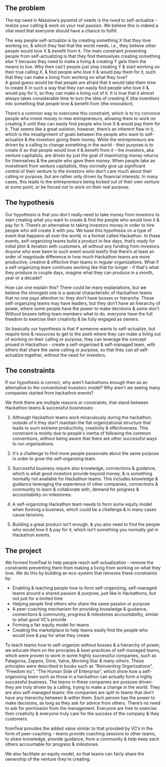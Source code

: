 ## The problem

The top need in Masslow’s pyramid of needs is the need to self-actualize - realize your calling & work on your real passion. We believe this is indeed a vital need that everyone should have a chance to fulfill.

The way people self-actualize is by creating something X that they love working on, & which they feel that the world needs, i.e., they believe other people would love X & benefit from it. The main constraint preventing people from self-actualizing is that they find themselves creating something else Y because they need to make a living & creating Y gets them the means to live. 
Why then can’t people just stop creating Y & start working on their true calling X, & find people who love it & would pay them for it, such that they can make a living from working on what they love?  
A good guess would be that people are afraid that it would take them time to create X in such a way that they can easily find people who love it & would pay for it, so they can make a living out of it. It is true that it almost always takes considerable time to turn the idea of creating X (the invention) into something that people love & benefit from (the innovation).

There’s a common way to overcome this constraint, which is to try convince people who invest money in new entrepreneurs, allowing them to work on creating X until they can easily find people who love X & would pay them for it. That seems like a great solution, however, there’s an inherent flaw in it, which is the misalignment of goals between the people who want to self-actualize & the investors giving them money. While the entrepreneurs are driven by a calling to change something in the world - their purpose is to create X so that people would love it & benefit from it - the investors, aka venture capitalists, are driven by just the goal of maximizing money returns for themselves & the people who gave them money. When people take an investment from venture capitalists, they normally give up significant control of their venture to the investors who don’t care much about their calling or purpose, but are rather only driven by financial interests. In many cases, this leads to the entrepreneurs being kicked out of their own venture at some point, or be forced not to work on their real purpose.

## The hypothesis

Our hypothesis is that you don’t really need to take money from investors to start creating what you want to create & find the people who would love it & pay for it. There’s an alternative to taking investors money in order to hire people who will create X with you. We base this hypothesis on a type of event that happens all over the world, in a format called Hackathon. In these events, self-organizing teams build a product in few days, that’s ready for initial pilot & iteration with customers, all without any funding from investors. Anyone who ever been to such event would testify that there’s at least an order of magnitude difference in how much Hackathon teams are more productive, creative & effective than teams in regular organizations. What if a self-organizing team continues working like that for longer - if that's what they produce in couple days, imagine what they can produce in a month, year or a decade?

How can one explain this? There could be many explanations, but we believe the strongest one is a special characteristic of Hackathon teams that no one pays attention to: they don’t have bosses or hierarchy. These self-organizing teams may have leaders, but they don’t have an hierarchy of power, where some people have the power to make decisions & some don’t. Without bosses telling team members what to do, everyone have the full freedom to exercise their creativity & be fully engaged as owners. 

So basically our hypothesis is that if someone wants to self-actualize, but require time & resources to get to the point where they can make a living out of working on their calling or purpose, they can leverage the concept proved in Hackathon - create a self-organized & self-managed team, with others that share the same calling or purpose, so that they can all self-actualize together, without the need for investors.


## The constraints

If our hypothesis is correct, why aren’t hackathons enough then as an alternative to the conventional investors model? Why aren’t we seeing many companies started from hackathon events?

We think there are multiple reasons or constraints, that stand between Hackathon teams & successful businesses:
 
1. Although Hackathon teams work miraculously during the hackathon, outside of it they don’t maintain the flat organizational structure that leads to such extreme productivity, creativity & effectiveness. This constraint is mostly due to people's inertia of following the common conventions, without being aware that there are other successful ways to run organizations.

2. It's a challenge to find more people passionate about the same purpose in order to grow the self-organzing team.

3. Successful business require also knowledge, connections & guidance, which is what good investors provide beyond money, & is something normally not available for Hackathon teams. This includes knowledge & guidance leveraging the experience of other companies, connections & community to learn & collaborate with, demand for progress & accountability on milestones.

4. A self-organizing Hackathon team needs to form some equity model when forming a business, which could be a challenge & in many cases cause tensions.

5. Building a great product isn’t enough, & you also need to find the people who would love it & pay for it, which isn’t something you normally get in Hackathon events.


## The project

We formed fromTeal to help people reach self-actualization - remove the constraints preventing them from making a living from working on what they love. We do this by building an eco-system that removes these constraints by:
* Enabling & teaching people how to form self-organizing, self-managed teams around a shared passion & purpose, just like in Hackathons, but not just for a limited time
* Helping people find others who share the same passion or purpose
* A peer-coaching mechanism for providing knowledge & guidance, connections & community, progress & milestones accountability, similar to what good VC’s provide
* Forming a fair equity model for teams
* Creating the marketplace to help teams easily find the people who would love & pay for what they create


To teach teams how to self-organize without bosses & a hierarchy of power, we educate them on the principles & best-practices of self-managed teams, which were proven to work in some highly successful companies, such as Patagonia, Zappos, Gore, Valve, Morning Star & many others. These principles were described in books such as “Reinventing Organizations”, “Freedom Inc”, “The Human Side of Enterprise”, which show how a self-organizing team such as those in a hackathon can actually form a highly successful business. The teams in these companies are purpose driven: they are truly driven by a calling, trying to make a change in the world. They are also self-managed teams: the companies are split to teams that don’t have any hierarchy between & within them. Each person has the power to make decisions, as long as they ask for advice from others. There’s no need to ask for permission from the management. Everyone are free to exercise their creativity & everyone truly care for the success of the company & they customers.

fromTeal provides the added value similar to that provided by VC’s in the form of peer-coaching - teams provide coaching sessions to other teams, to share knowledge, provide guidance, form a community & help keep each others accountable for progress & milestones. 

We also facilitate an equity model, so that teams can fairly share the ownership of the venture they’re creating.
